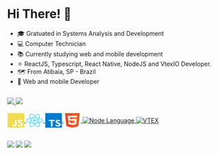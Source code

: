 # Hi There! 👋

- 🎓 Gratuated in Systems Analysis and Development
- 💻 Computer Technician 
- 📚 Currently studying web and mobile development
- ⚛️ ReactJS, Typescript, React Native, NodeJS and VtexIO Developer.
- 🗺️ From Atibaia, SP - Brazil 
- 💼 Web and mobile Developer

##

<div>
  <a href="https://github.com/oiviana">
  <img height="180em" src="https://github-readme-stats.vercel.app/api?username=oiviana&show_icons=true&theme=radical&include_all_commits=true&count_private=true"/>
  <img height="180em" src="https://github-readme-stats.vercel.app/api/top-langs/?username=oiviana&layout=compact&langs_count=7&theme=radical"/>
</div>

<div style="display: inline_block"><br>
  <img align="center" alt="JS Language" height="35" width="40" src="https://raw.githubusercontent.com/devicons/devicon/master/icons/javascript/javascript-plain.svg">
  <img align="center" alt="React Language" height="35" width="40" src="https://raw.githubusercontent.com/devicons/devicon/master/icons/react/react-original.svg">
  <img align="center" alt="TS Language" height="35" width="40" src="https://raw.githubusercontent.com/devicons/devicon/master/icons/typescript/typescript-plain.svg">
  <img align="center" alt="Rafa-HTML" height="35" width="40" src="https://raw.githubusercontent.com/devicons/devicon/master/icons/html5/html5-original.svg">
  <img align="center" alt="Node Language" height="35 width="40" src="https://cdn.jsdelivr.net/gh/devicons/devicon/icons/nodejs/nodejs-original.svg">
  <img align="center" alt="VTEX" height="40" width="40" src="https://user-images.githubusercontent.com/76710272/179615567-152f574a-c738-4885-b5d1-0afd12e2c654.png">
</div>

##

<div>
  <a href = "mailto:vianalucas80@gmail.com"><img src="https://img.shields.io/badge/Gmail-D14836?style=for-the-badge&logo=gmail&logoColor=white" target="_blank"></a> 
  <a href="https://www.linkedin.com/in/lucasviana80/" target="_blank"><img src="https://img.shields.io/badge/-LinkedIn-%230077B5?style=for-the-badge&logo=linkedin&logoColor=white" target="_blank"></a> 
    <a href="https://instagram.com/viana.jpg" target="_blank"><img src="https://img.shields.io/badge/-Instagram-%23E4405F?style=for-the-badge&logo=instagram&logoColor=white" target="_blank"></a>
</div>

##

